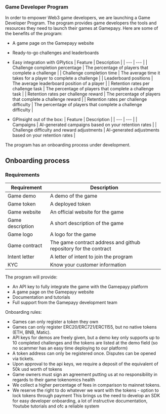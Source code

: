 ### Game Developer Program
In order to empower Web3 game developers, we are launching a Game Developer Program. 
The program provides game developers the tools and resources they need to launch their games at Gamepayy. Here are some of the benefits of the program:

- A game page on the Gamepayy website
- Ready-to-go challenges and leaderboards
- Easy integration with GPlytics 
    | Feature | Description |
    | --- | --- |
    | Challenge completion percentage | The percentage of players that complete a challenge |
    | Challenge completion time | The average time it takes for a player to complete a challenge |
    | Leaderboard positions | The average leaderboard position of a player |
    | Retention rates per challenge task | The percentage of players that complete a challenge task |
    | Retention rates per challenge reward | The percentage of players that complete a challenge reward |
    | Retention rates per challenge difficulty | The percentage of players that complete a challenge difficulty |

- GPInsight out of the box:
    | Feature | Description |
    | --- | --- |
    | Campaigns | AI-generated campaigns based on your retention rates |
    | Challenge difficulty and reward adjustments | AI-generated adjustments based on your retention rates |

The program has an onboarding process under development.
## Onboarding process
### Requirements
| Requirement | Description |
| --- | --- |
| Game demo | A demo of the game |
| Game token | A deployed token |
| Game website | An official website for the game |
| Game description | A short description of the game |
| Game logo | A logo for the game |
| Game contract | The game contract address and github repository for the contract |
| Intent letter | A letter of intent to join the program |
| KYC | Know your customer information |


The program will provide:
- An API key to fully integrate the game with the Gamepayy platform
- A game page on the Gamepayy website
- Documentation and tutorials
- Full support from the Gamepayy development team

Onboarding rules:
- Games can only register a token they own
- Games can only register ERC20/ERC721/ERC1155, but no native tokens (ETH, BNB, Matic).
- API keys for demos are freely given, but a demo key only supports up to 10 completed challenges and the tokens are listed at the demo field (so no scammer has an easy time deploying to our platform)
- A token address can only be registered once. Disputes can be opened via tickets.
- Upon approval to the api keys, we require a deposit of the equivalent of 50k usd worth of tokens
- Game owners must sign an agreement putting us at no responsibility in regards to their game tokenomics health 
- We collect a higher percentage of fees in comparison to mainnet tokens.
- We reserve the right to do whatever we want with the tokens - option to lock tokens through payment
This brings us the need to develop an SDK for easy developer onboarding, a lot of instructive documentation, Youtube tutorials and ofc a reliable system